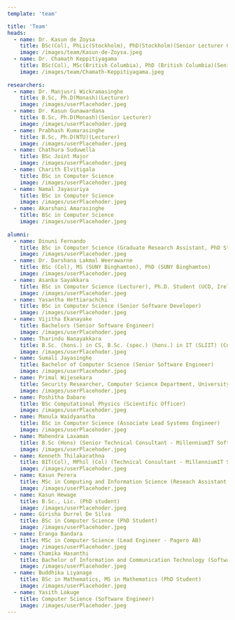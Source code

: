 ```yaml
---
template: 'team'

title: 'Team'
heads:
  - name: Dr. Kasun de Zoysa
    title: BSc(Col), PhLic(Stockholm), PhD(Stockholm)(Senior Lecturer Gr. I)
    image: /images/team/Kasun-de-Zoysa.jpeg
  - name: Dr. Chamath Keppitiyagama
    title: BSc(Col), MSc(British Columbia), PhD (British Columbia)(Senior Lecturer Gr. I)
    image: /images/team/Chamath-Keppitiyagama.jpeg
    
researchers:
  - name: Dr. Manjusri Wickramasinghe
    title: B.Sc, Ph.D(Monash)(Lecturer)
    image: /images/userPlacehoder.jpeg
  - name: Dr. Kasun Gunawardana
    title: B.Sc, Ph.D(Monash)(Senior Lecturer)
    image: /images/userPlacehoder.jpeg
  - name: Prabhash Kumarasinghe
    title: B.Sc, Ph.D(NTU)(Lecturer)
    image: /images/userPlacehoder.jpeg
  - name: Chathura Suduwella
    title: BSc Joint Major
    image: /images/userPlacehoder.jpeg
  - name: Charith Elvitigala
    title: BSc in Computer Science
    image: /images/userPlacehoder.jpeg
  - name: Namal Jayasuriya
    title: BSc in Computer Science
    image: /images/userPlacehoder.jpeg
  - name: Akarshani Amarasinghe
    title: BSc in Computer Science
    image: /images/userPlacehoder.jpeg
    
alumni:
  - name: Dinuni Fernando
    title: BSc in Computer Science (Graduate Research Assistant, PhD Student)
    image: /images/userPlacehoder.jpeg
  - name: Dr. Darshana Lakmal Weerawarne
    title: BSc (Col), MS (SUNY Binghamton), PhD (SUNY Binghamton) 
    image: /images/userPlacehoder.jpeg
  - name: Asanka Sayakkara
    title: BSc in Computer Science (Lecturer), Ph.D. Student (UCD, Ireland)
    image: /images/userPlacehoder.jpeg
  - name: Yasantha Hettiarachchi
    title: BSc in Computer Science (Senior Software Developer)
    image: /images/userPlacehoder.jpeg
  - name: Vijitha Ekanayake
    title: Bachelors (Senior Software Engineer)
    image: /images/userPlacehoder.jpeg    
  - name: Tharindu Nanayakkara
    title: B.Sc. (hons.) in CS, B.Sc. (spec.) (hons.) in IT (SLIIT) (Consultant - Cloud Solutions)
    image: /images/userPlacehoder.jpeg
  - name: Sumali Jayasinghe
    title: Bachelor of Computer Science (Senior Software Engineer)
    image: /images/userPlacehoder.jpeg
  - name: Primal Wijesekara
    title: Security Researcher, Computer Science Department, University of California, Berkeley (PhD student)
    image: /images/userPlacehoder.jpeg
  - name: Poshitha Dabare
    title: BSc Computational Physics (Scientific Officer)
    image: /images/userPlacehoder.jpeg
  - name: Manula Waidyanatha
    title: BSc in Computer Science (Associate Lead Systems Engineer)
    image: /images/userPlacehoder.jpeg
  - name: Mahendra Laxaman
    title: B.Sc (Hons) (Senior Technical Consultant - MillenniumIT Software Pvt. Ltd.)
    image: /images/userPlacehoder.jpeg
  - name: Kenneth Thilakarathna
    title: BIT(Col), MPhil (Col) (Technical Consultant - MillenniumIT Software Pvt. Ltd.)
    image: /images/userPlacehoder.jpeg
  - name: Kasun Perera
    title: MSc in Computing and Information Science (Reseach Assistant at Singapore University of Technology and Design)
    image: /images/userPlacehoder.jpeg
  - name: Kasun Hewage
    title: B.Sc., Lic. (PhD student)
    image: /images/userPlacehoder.jpeg
  - name: Girisha Durrel De Silva
    title: BSc in Computer Science (PhD Student)
    image: /images/userPlacehoder.jpeg
  - name: Eranga Bandara
    title: MSc in Computer Science (Lead Engineer - Pagero AB)
    image: /images/userPlacehoder.jpeg    
  - name: Chamika Hasanthi
    title: Bachelor of Information and Communication Technology (Software Engineer)
    image: /images/userPlacehoder.jpeg  
  - name: Buddhika Liyanage
    title: BSc in Mathematics, MS in Mathematics (PhD Student)
    image: /images/userPlacehoder.jpeg  
  - name: Yasith Lokuge
    title: Computer Science (Software Engineer)
    image: /images/userPlacehoder.jpeg  
---
```

